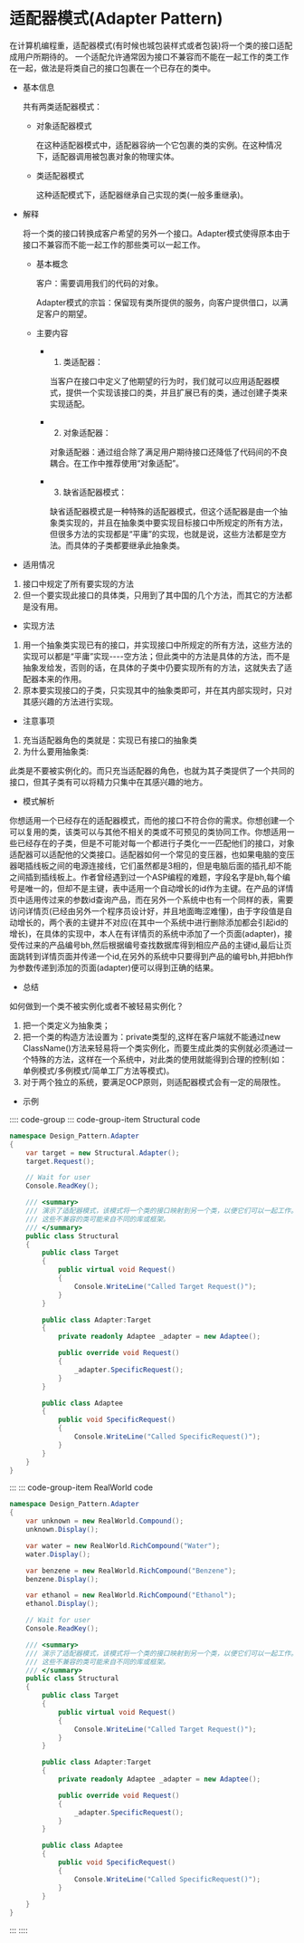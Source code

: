 # 适配器模式(Adapter Pattern)

在计算机编程重，适配器模式(有时候也城包装样式或者包装)将一个类的接口适配成用户所期待的。
一个适配允许通常因为接口不兼容而不能在一起工作的类工作在一起，做法是将类自己的接口包裹在一个已存在的类中。

- 基本信息

  共有两类适配器模式：

  - 对象适配器模式

    在这种适配器模式中，适配器容纳一个它包裹的类的实例。在这种情况下，适配器调用被包裹对象的物理实体。

  - 类适配器模式

    这种适配模式下，适配器继承自己实现的类(一般多重继承)。

- 解释

  将一个类的接口转换成客户希望的另外一个接口。Adapter模式使得原本由于接口不兼容而不能一起工作的那些类可以一起工作。

  - 基本概念

    客户：需要调用我们的代码的对象。

    Adapter模式的宗旨：保留现有类所提供的服务，向客户提供借口，以满足客户的期望。

  - 主要内容

    - 1. 类适配器：

      当客户在接口中定义了他期望的行为时，我们就可以应用适配器模式，提供一个实现该接口的类，并且扩展已有的类，通过创建子类来实现适配。

    - 2. 对象适配器：

      对象适配器：通过组合除了满足用户期待接口还降低了代码间的不良耦合。在工作中推荐使用“对象适配”。

    - 3. 缺省适配器模式：

      缺省适配器模式是一种特殊的适配器模式，但这个适配器是由一个抽象类实现的，并且在抽象类中要实现目标接口中所规定的所有方法，但很多方法的实现都是“平庸”的实现，也就是说，这些方法都是空方法。而具体的子类都要继承此抽象类。

- 适用情况

1. 接口中规定了所有要实现的方法
2. 但一个要实现此接口的具体类，只用到了其中国的几个方法，而其它的方法都是没有用。

- 实现方法

1. 用一个抽象类实现已有的接口，并实现接口中所规定的所有方法，这些方法的实现可以都是“平庸”实现----空方法；但此类中的方法是具体的方法，而不是抽象发给发，否则的话，在具体的子类中仍要实现所有的方法，这就失去了适配器本来的作用。
2. 原本要实现接口的子类，只实现其中的抽象类即可，并在其内部实现时，只对其感兴趣的方法进行实现。

- 注意事项

1. 充当适配器角色的类就是：实现已有接口的抽象类
2. 为什么要用抽象类:

此类是不要被实例化的。而只充当适配器的角色，也就为其子类提供了一个共同的接口，但其子类有可以将精力只集中在其感兴趣的地方。

- 模式解析

你想适用一个已经存在的适配器模式，而他的接口不符合你的需求。你想创建一个可以复用的类，该类可以与其他不相关的类或不可预见的类协同工作。你想适用一些已经存在的子类，但是不可能对每一个都进行子类化一一匹配他们的接口，对象适配器可以适配他的父类接口。适配器如何一个常见的变压器，也如果电脑的变压器喝插线板之间的电源连接线，它们虽然都是3相的，但是电脑后面的插孔却不能之间插到插线板上。作者曾经遇到过一个ASP编程的难题，字段名字是bh,每个编号是唯一的，但却不是主键，表中适用一个自动增长的id作为主键。在产品的详情页中适用传过来的参数id查询产品，而在另外一个系统中也有一个同样的表，需要访问详情页(已经由另外一个程序员设计好，并且地面晦涩难懂)，由于字段值是自动增长的，两个表的主键并不对应(在其中一个系统中进行删除添加都会引起id的增长)，在具体的实现中，本人在有详情页的系统中添加了一个页面(adapter)，接受传过来的产品编号bh,然后根据编号查找数据库得到相应产品的主键id,最后让页面跳转到详情页面并传递一个id,在另外的系统中只要得到产品的编号bh,并把bh作为参数传递到添加的页面(adapter)便可以得到正确的结果。

- 总结

如何做到一个类不被实例化或者不被轻易实例化？

1. 把一个类定义为抽象类；
2. 把一个类的构造方法设置为：private类型的,这样在客户端就不能通过new ClassName()方法来轻易将一个类实例化，而要生成此类的实例就必须通过一个特殊的方法，这样在一个系统中，对此类的使用就能得到合理的控制(如：单例模式/多例模式/简单工厂方法等模式)。
3. 对于两个独立的系统，要满足OCP原则，则适配器模式会有一定的局限性。

- 示例

:::: code-group
::: code-group-item Structural code

```cs
namespace Design_Pattern.Adapter
{
    var target = new Structural.Adapter();
    target.Request();

    // Wait for user
    Console.ReadKey();

    /// <summary>
    /// 演示了适配器模式，该模式将一个类的接口映射到另一个类，以便它们可以一起工作。
    /// 这些不兼容的类可能来自不同的库或框架。
    /// </summary>
    public class Structural
    {
        public class Target
        {
            public virtual void Request()
            {
                Console.WriteLine("Called Target Request()");
            }
        }

        public class Adapter:Target
        {
            private readonly Adaptee _adapter = new Adaptee();

            public override void Request()
            {
                _adapter.SpecificRequest();
            }
        }

        public class Adaptee
        {
            public void SpecificRequest()
            {
                Console.WriteLine("Called SpecificRequest()");
            }
        }
    }
}
```

:::
::: code-group-item RealWorld code

```cs
namespace Design_Pattern.Adapter
{
    var unknown = new RealWorld.Compound();
    unknown.Display();

    var water = new RealWorld.RichCompound("Water");
    water.Display();

    var benzene = new RealWorld.RichCompound("Benzene");
    benzene.Display();

    var ethanol = new RealWorld.RichCompound("Ethanol");
    ethanol.Display();

    // Wait for user
    Console.ReadKey();

    /// <summary>
    /// 演示了适配器模式，该模式将一个类的接口映射到另一个类，以便它们可以一起工作。
    /// 这些不兼容的类可能来自不同的库或框架。
    /// </summary>
    public class Structural
    {
        public class Target
        {
            public virtual void Request()
            {
                Console.WriteLine("Called Target Request()");
            }
        }

        public class Adapter:Target
        {
            private readonly Adaptee _adapter = new Adaptee();

            public override void Request()
            {
                _adapter.SpecificRequest();
            }
        }

        public class Adaptee
        {
            public void SpecificRequest()
            {
                Console.WriteLine("Called SpecificRequest()");
            }
        }
    }
}
```

:::
::::
